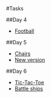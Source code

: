 #Tasks

 ##Day 4
- [Football](https://github.com/dhunko/SS_WebUI_courses/blob/master/football.js "Football")

 ##Day 5
- [Chairs](https://github.com/dhunko/SS_WebUI_courses/blob/master/chairs.js "Chairs")
- [New version](https://github.com/dhunko/SS_WebUI_courses/blob/master/nextVersion.js "New version")

 ##Day 6
- [Tic-Tac-Toe](https://github.com/dhunko/SS_WebUI_courses/blob/master/task6_1.js "Tic-Tac-Toe")
- [Battle ships](https://github.com/dhunko/SS_WebUI_courses/blob/master/task6_1battleShips.js "Battle ships")
